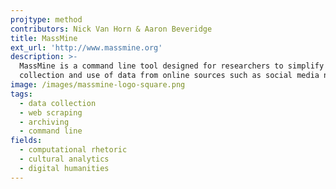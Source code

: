 ```yaml
---
projtype: method
contributors: Nick Van Horn & Aaron Beveridge
title: MassMine
ext_url: 'http://www.massmine.org'
description: >-
  MassMine is a command line tool designed for researchers to simplify the
  collection and use of data from online sources such as social media networks.
image: /images/massmine-logo-square.png
tags:
  - data collection
  - web scraping
  - archiving
  - command line
fields:
  - computational rhetoric
  - cultural analytics
  - digital humanities
---
```

